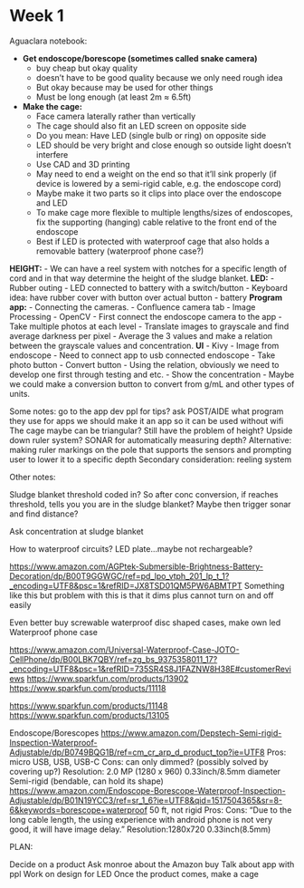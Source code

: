 # Week 1
Aguaclara notebook:

* **Get endoscope/borescope (sometimes called snake camera)**
    - buy cheap but okay quality
    - doesn’t have to be good quality because we only need rough idea 
    - But okay because may be used for other things
    - Must be long enough (at least 2m ≈ 6.5ft)
* **Make the cage:**
    - Face camera laterally rather than vertically
    - The cage should also fit an LED screen on opposite side
    - Do you mean: Have LED (single bulb or ring) on opposite side
    - LED should be very bright and close enough so outside light doesn’t interfere
    - Use CAD and 3D printing
    - May need to end a weight on the end so that it’ll sink properly (if device is lowered by a semi-rigid cable, e.g. the endoscope cord)
    - Maybe make it two parts so it clips into place over 
the endoscope and LED
    - To make cage more flexible to multiple lengths/sizes of endoscopes, fix the supporting (hanging) cable relative to the front end of the endoscope 
    - Best if LED is protected with waterproof cage that also holds a removable battery (waterproof phone case?)


**HEIGHT:**
    - We can have a reel system with notches for a specific length of cord and in that way determine the height of the sludge blanket.
**LED:**
    - Rubber outing
    - LED connected to battery with a switch/button
    - Keyboard idea: have rubber cover with button over actual button
    - battery
**Program app:**
    - Connecting the cameras.
    - Confluence camera tab
    - Image Processing
    - OpenCV
    - First connect the endoscope camera to the app
    - Take multiple photos at each level
    - Translate images to grayscale and find average darkness per pixel
    - Average the 3 values and make a relation between the grayscale values and concentration.
**UI**
    - Kivy
    - Image from endoscope 
    - Need to connect app to usb connected endoscope
    - Take photo button
    - Convert button
    - Using the relation, obviously we need to develop one first through testing and etc.
    - Show the concentration
    - Maybe we could make a conversion button to convert from g/mL and other types of units.


Some notes:
go to the app dev ppl for tips?
ask POST/AIDE what program they use for apps
we should make it an app so it can be used without wifi
The cage maybe can be triangular?
Still have the problem of height?
Upside down ruler system?
SONAR for automatically measuring depth?
Alternative: making ruler markings on the pole that supports the sensors and prompting user to lower it to a specific depth
Secondary consideration: reeling system




Other notes:

Sludge blanket threshold coded in? So after conc conversion, if reaches threshold, tells you you are in the sludge blanket? Maybe then trigger sonar and find distance?

Ask concentration at sludge blanket

How to waterproof circuits?
LED plate...maybe not rechargeable?


https://www.amazon.com/AGPtek-Submersible-Brightness-Battery-Decoration/dp/B00T9GGWGC/ref=pd_lpo_vtph_201_lp_t_1?_encoding=UTF8&psc=1&refRID=JX8TSD01QM5PW6ABMTPT 
Something like this but problem with this is that it dims plus cannot turn on and off easily

Even better buy screwable waterproof disc shaped cases, make own led
Waterproof phone case

https://www.amazon.com/Universal-Waterproof-Case-JOTO-CellPhone/dp/B00LBK7QBY/ref=zg_bs_9375358011_17?_encoding=UTF8&psc=1&refRID=735SR4S8J1FAZNW8H38E#customerReviews 
https://www.sparkfun.com/products/13902 
https://www.sparkfun.com/products/11118

https://www.sparkfun.com/products/11148
https://www.sparkfun.com/products/13105

Endoscope/Borescopes
https://www.amazon.com/Depstech-Semi-rigid-Inspection-Waterproof-Adjustable/dp/B0749BQG1B/ref=cm_cr_arp_d_product_top?ie=UTF8
Pros: micro USB, USB, USB-C
Cons: can only dimmed? (possibly solved by covering up?)
Resolution: 2.0 MP (1280 x 960)
0.33inch/8.5mm diameter
Semi-rigid (bendable, can hold its shape)
https://www.amazon.com/Endoscope-Borescope-Waterproof-Inspection-Adjustable/dp/B01N19YCC3/ref=sr_1_6?ie=UTF8&qid=1517504365&sr=8-6&keywords=borescope+waterproof 50 ft, not rigid
Pros: 
Cons: “Due to the long cable length, the using experience with android phone is not very good, it will have image delay.”
Resolution:1280x720
0.33inch(8.5mm)




PLAN:

Decide on a product
Ask monroe about the Amazon buy
Talk about app with ppl
Work on design for LED
Once the product comes, make a cage


